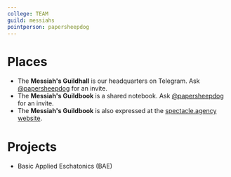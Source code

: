```yaml
---
college: TEAM
guild: messiahs
pointperson: papersheepdog
---
```

# Places
* The **Messiah's Guildhall** is our headquarters on Telegram. Ask [@papersheepdog](http://telegram.me/papersheepdog) for an invite.
* The **Messiah's Guildbook** is a shared notebook. Ask [@papersheepdog](http://telegram.me/papersheepdog) for an invite.
* The **Messiah's Guildbook** is also expressed at the [spectacle.agency website](http://spectacle.agency/pages/view/171/messiahs-guildbook-wiki-home).

# Projects

* Basic Applied Eschatonics (BAE)
